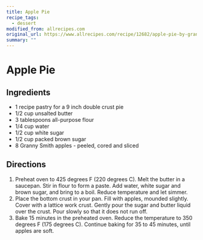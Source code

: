 ```yaml
---
title: Apple Pie
recipe_tags:
  - dessert
modified_from: allrecipes.com
original_url: https://www.allrecipes.com/recipe/12682/apple-pie-by-grandma-ople/
summary: ""
---
```

# Apple Pie

## Ingredients

* 1 recipe pastry for a 9 inch double crust pie
* 1/2 cup unsalted butter
* 3 tablespoons all-purpose flour
* 1/4 cup water
* 1/2 cup white sugar
* 1/2 cup packed brown sugar
* 8 Granny Smith apples - peeled, cored and sliced

## Directions

1. Preheat oven to 425 degrees F (220 degrees C). Melt the butter in a saucepan. Stir in flour to form a paste. Add water, white sugar and brown sugar, and bring to a boil. Reduce temperature and let simmer.
1. Place the bottom crust in your pan. Fill with apples, mounded slightly. Cover with a lattice work crust. Gently pour the sugar and butter liquid over the crust. Pour slowly so that it does not run off.
1. Bake 15 minutes in the preheated oven. Reduce the temperature to 350 degrees F (175 degrees C). Continue baking for 35 to 45 minutes, until apples are soft.
